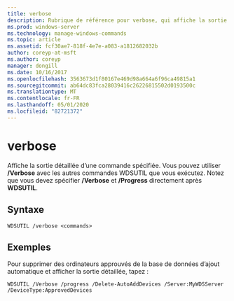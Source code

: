 ```yaml
---
title: verbose
description: Rubrique de référence pour verbose, qui affiche la sortie détaillée pour une commande spécifiée.
ms.prod: windows-server
ms.technology: manage-windows-commands
ms.topic: article
ms.assetid: fcf30ae7-818f-4e7e-a083-a1812682032b
author: coreyp-at-msft
ms.author: coreyp
manager: dongill
ms.date: 10/16/2017
ms.openlocfilehash: 3563673d1f80167e469d98a664a6f96ca49815a1
ms.sourcegitcommit: ab64dc83fca28039416c26226815502d0193500c
ms.translationtype: MT
ms.contentlocale: fr-FR
ms.lasthandoff: 05/01/2020
ms.locfileid: "82721372"
---
```

# <a name="verbose"></a>verbose

Affiche la sortie détaillée d’une commande spécifiée. Vous pouvez utiliser **/Verbose** avec les autres commandes WDSUTIL que vous exécutez. Notez que vous devez spécifier **/Verbose** et **/Progress** directement après **WDSUTIL**.

## <a name="syntax"></a>Syntaxe

```
WDSUTIL /verbose <commands>
```

## <a name="examples"></a>Exemples

Pour supprimer des ordinateurs approuvés de la base de données d’ajout automatique et afficher la sortie détaillée, tapez :
```
WDSUTIL /Verbose /progress /Delete-AutoAddDevices /Server:MyWDSServer /DeviceType:ApprovedDevices
```